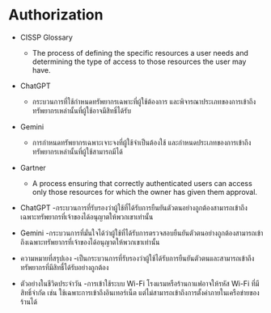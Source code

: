 # Authorization
- CISSP Glossary
  - The process of defining the specific resources a user needs and determining the type of access to those resources the user may have.
- ChatGPT
  - กระบวนการที่ใช้กำหนดทรัพยากรเฉพาะที่ผู้ใช้ต้องการ และพิจารณาประเภทของการเข้าถึงทรัพยากรเหล่านั้นที่ผู้ใช้อาจมีสิทธิ์ได้รับ
- Gemini
  - การกำหนดทรัพยากรเฉพาะเจาะจงที่ผู้ใช้จำเป็นต้องใช้ และกำหนดประเภทของการเข้าถึงทรัพยากรเหล่านั้นที่ผู้ใช้สามารถมีได้

- Gartner
  - A process ensuring that correctly authenticated users can access only those resources for which the owner has given them approval.
- ChatGPT
  -กระบวนการที่รับรองว่าผู้ใช้ที่ได้รับการยืนยันตัวตนอย่างถูกต้องสามารถเข้าถึงเฉพาะทรัพยากรที่เจ้าของได้อนุญาตให้พวกเขาเท่านั้น
- Gemini
  -กระบวนการที่มั่นใจได้ว่าผู้ใช้ที่ได้รับการตรวจสอบยืนยันตัวตนอย่างถูกต้องสามารถเข้าถึงเฉพาะทรัพยากรที่เจ้าของได้อนุญาตให้พวกเขาเท่านั้น

- ความหมายที่สรุปเอง
  -เป็นกระบวนการที่รับรองว่าผู้ใช้ได้รับการยืนยันตัวตนและสามารถเข้าถึงทรัพยากรที่มีสิทธื์ได้รับอย่างถูกต้อง

- ตัวอย่างในชีวิตประจำวัน
  -การเข้าใช้ระบบ Wi-Fi โรงแรมหรือร้านกาแฟอาจให้รหัส Wi-Fi ที่มีสิทธิ์จำกัด เช่น ใช้เฉพาะการเข้าถึงอินเทอร์เน็ต แต่ไม่สามารถเข้าถึงการตั้งค่าภายในเครือข่ายของร้านได้
